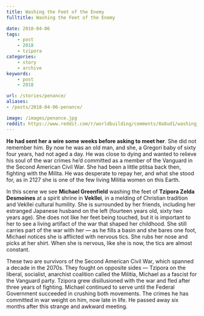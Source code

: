 ```yaml
---
title: Washing the Feet of the Enemy
fulltitle: Washing the Feet of the Enemy

date: 2018-04-06
tags:
    - post
    - 2018
    - tzipora
categories:
    - story
    - archive
keywords:
    - post
    - 2018

url: /stories/penance/
aliases:
- /posts/2018-04-06-penance/

image: /images/penance.jpg
reddit: https://www.reddit.com/r/worldbuilding/comments/8a8ud1/washing_the_feet_of_the_enemy/
---
```


**He had sent her a wire some weeks before asking to meet her**. She did not remember him. By now he was an old man, and she, a Gregori baby of sixty four years, had not aged a day. He was close to dying and wanted to relieve his soul of the war crimes he’d committed as a member of the Vanguard in the Second American Civil War. She had been a little ptitsa back then, fighting with the Milita. He was desperate to repay her, and what she stood for, as in 2127 she is one of the few living Militia women on this Earth.

In this scene we see **Michael Greenfield** washing the feet of **Tzipora Zelda Desmoines** at a spirit shrine in **Vekllei**, in a melding of Christian tradition and Vekllei cultural humility. She is surrounded by her friends, including her estranged Japanese husband on the left (fourteen years old, sixty two years age). She does not like her feet being touched, but it is important to her to see a living artifact of the war that shaped her childhood. She still carries part of the war with her  —  as he fills a basin and she bares one foot, Michael notices she is afflicted with nervous tics. She rubs her nose and picks at her shirt. When she is nervous, like she is now, the tics are almost constant.

These two are survivors of the Second American Civil War, which spanned a decade in the 2070s. They fought on opposite sides  —  Tzipora on the liberal, socialist, anarchist coalition called the Militia, Michael as a fascist for the Vanguard party. Tzipora grew disillusioned with the war and fled after three years of fighting. Michael continued to serve until the Federal Government succeeded in crushing both movements. The crimes he has committed in war weight on him, now late in life. He passed away six months after this strange and awkward meeting.
